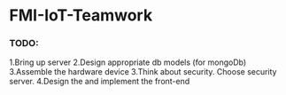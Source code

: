 # FMI-IoT-Teamwork

### TODO:

1.Bring up server
2.Design appropriate db models (for mongoDb)
3.Assemble the hardware device
3.Think about security. Choose security server.
4.Design the and implement the front-end
